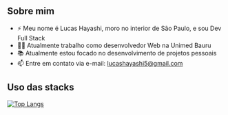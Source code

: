 <h2> Sobre mim</h2>
<link rel="stylesheet" href="https://cdn.jsdelivr.net/gh/devicons/devicon@v2.15.1/devicon.min.css">

- ⚡ Meu nome é Lucas Hayashi, moro no interior de São Paulo, e sou Dev Full Stack
- 👨‍💻 Atualmente trabalho como desenvolvedor Web na Unimed Bauru
- 📚 Atualmente estou focado no desenvolvimento de projetos pessoais
- 📫 Entre em contato via e-mail: lucashayashi5@gmail.com

<h2>Uso das stacks</h2>

[![Top Langs](https://github-readme-stats.vercel.app/api/top-langs/?username=LucasHayashi&layout=compact&theme=dracula)](https://github.com/LucasHayashi/github-readme-stats)

